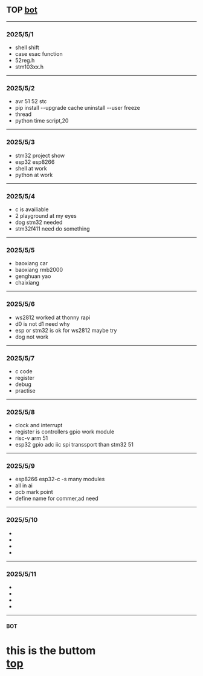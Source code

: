 ## TOP [bot](#bot)
---
### 2025/5/1
- shell shift 
- case esac function
- 52reg.h
- stm103xx.h
---
### 2025/5/2
- avr 51 52 stc
- pip install --upgrade cache uninstall --user freeze
- thread 
- python time script,20
---
### 2025/5/3
- stm32 project show
- esp32 esp8266
- shell at work 
- python at work
---
### 2025/5/4
- c is availiable
- 2 playground at my eyes
- dog stm32 needed
- stm32f411 need do something
---
### 2025/5/5
- baoxiang car 	
- baoxiang rmb2000
- genghuan yao
- chaixiang
---
### 2025/5/6
- ws2812 worked at thonny rapi 
-  d0 is not d1 need why
- esp or stm32 is ok for ws2812 maybe try 
- dog not work
---
### 2025/5/7
- c code
- register
- debug
- practise
---
### 2025/5/8
- clock and interrupt 
- register is controllers gpio work module 
- risc-v arm 51
- esp32 gpio adc iic spi transsport than stm32 51
---
### 2025/5/9
- esp8266 esp32-c -s many modules
- all in ai 
- pcb mark point
- define name for commer,ad need
---
### 2025/5/10
-
-
-
-
---
### 2025/5/11
-
-
-
-
---
#### BOT    
this is the buttom   
[top](#top)
=========
